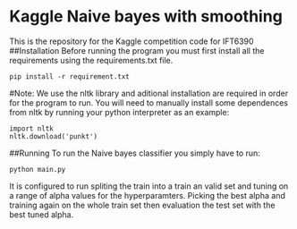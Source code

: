 # Kaggle Naive bayes with smoothing 
This is the repository for the Kaggle competition code for IFT6390
##Installation
Before running the program you must first install all the requirements using the requirements.txt file. 
```
pip install -r requirement.txt
```
#Note:
We use the nltk library and aditional installation are required in order for the program to run. 
You will need to manually install some dependences from nltk by running your python interpreter as an example:
```
import nltk
nltk.download('punkt')
```

##Running
To run the Naive bayes classifier you simply have to run: 
```
python main.py
```
It is configured to run spliting the train into a train an valid set and tuning on a range of alpha values for the hyperparamters. Picking the best alpha and training again on the whole train set then evaluation the test set with the best tuned alpha. 
